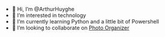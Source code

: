 - 👋 Hi, I’m @ArthurHuyghe
- 👀 I’m interested in technology
- 🌱 I’m currently learning Python and a little bit of Powershell
- 💞️ I’m looking to collaborate on [Photo Organizer](https://github.com/ArthurHuyghe/PhotoOrganizer)

<!---
ArthurHuyghe/ArthurHuyghe is a ✨ special ✨ repository because its `README.md` (this file) appears on your GitHub profile.
You can click the Preview link to take a look at your changes.
--->
